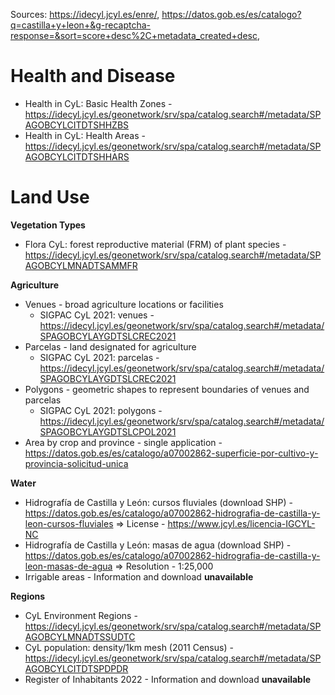 Sources: https://idecyl.jcyl.es/enre/, https://datos.gob.es/es/catalogo?q=castilla+y+leon+&g-recaptcha-response=&sort=score+desc%2C+metadata_created+desc, 

# Health and Disease 
- Health in CyL: Basic Health Zones - https://idecyl.jcyl.es/geonetwork/srv/spa/catalog.search#/metadata/SPAGOBCYLCITDTSHHZBS
- Health in CyL: Health Areas - https://idecyl.jcyl.es/geonetwork/srv/spa/catalog.search#/metadata/SPAGOBCYLCITDTSHHARS 

# Land Use
**Vegetation Types**
- Flora CyL: forest reproductive material (FRM) of plant species - https://idecyl.jcyl.es/geonetwork/srv/spa/catalog.search#/metadata/SPAGOBCYLMNADTSAMMFR

**Agriculture**
  - Venues - broad agriculture locations or facilities
      - SIGPAC CyL 2021: venues - https://idecyl.jcyl.es/geonetwork/srv/spa/catalog.search#/metadata/SPAGOBCYLAYGDTSLCREC2021 
  - Parcelas - land designated for agriculture
      - SIGPAC CyL 2021: parcelas - https://idecyl.jcyl.es/geonetwork/srv/spa/catalog.search#/metadata/SPAGOBCYLAYGDTSLCREC2021
  - Polygons - geometric shapes to represent boundaries of venues and parcelas
    - SIGPAC CyL 2021: polygons - https://idecyl.jcyl.es/geonetwork/srv/spa/catalog.search#/metadata/SPAGOBCYLAYGDTSLCPOL2021
  - Area by crop and province - single application - https://datos.gob.es/es/catalogo/a07002862-superficie-por-cultivo-y-provincia-solicitud-unica 

**Water** 
  - Hidrografía de Castilla y León: cursos fluviales (download SHP) - https://datos.gob.es/es/catalogo/a07002862-hidrografia-de-castilla-y-leon-cursos-fluviales => License -  https://www.jcyl.es/licencia-IGCYL-NC 
  - Hidrografía de Castilla y León: masas de agua (download SHP) - https://datos.gob.es/es/catalogo/a07002862-hidrografia-de-castilla-y-leon-masas-de-agua => Resolution - 1:25,000
  - Irrigable areas - Information and download **unavailable**
  

**Regions**
- CyL Environment Regions - https://idecyl.jcyl.es/geonetwork/srv/spa/catalog.search#/metadata/SPAGOBCYLMNADTSSUDTC 
- CyL population: density/1km mesh (2011 Census) - https://idecyl.jcyl.es/geonetwork/srv/spa/catalog.search#/metadata/SPAGOBCYLCITDTSPDPDR
- Register of Inhabitants 2022 - Information and download **unavailable**

